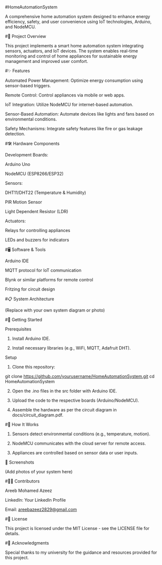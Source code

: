#HomeAutomationSystem

A comprehensive home automation system designed to enhance energy efficiency, safety, and user convenience using IoT technologies, Arduino, and NodeMCU.


#📜 Project Overview

This project implements a smart home automation system integrating sensors, actuators, and IoT devices. The system enables real-time monitoring and control of home appliances for sustainable energy management and improved user comfort.


#✨ Features

Automated Power Management: Optimize energy consumption using sensor-based triggers.

Remote Control: Control appliances via mobile or web apps.

IoT Integration: Utilize NodeMCU for internet-based automation.

Sensor-Based Automation: Automate devices like lights and fans based on environmental conditions.

Safety Mechanisms: Integrate safety features like fire or gas leakage detection.


#🛠️ Hardware Components

Development Boards:

Arduino Uno

NodeMCU (ESP8266/ESP32)


Sensors:

DHT11/DHT22 (Temperature & Humidity)

PIR Motion Sensor

Light Dependent Resistor (LDR)


Actuators:

Relays for controlling appliances

LEDs and buzzers for indicators


#🖥️ Software & Tools

Arduino IDE

MQTT protocol for IoT communication

Blynk or similar platforms for remote control

Fritzing for circuit design


#📋 System Architecture


(Replace with your own system diagram or photo)


#🚀 Getting Started

Prerequisites

1. Install Arduino IDE.


2. Install necessary libraries (e.g., WiFi, MQTT, Adafruit DHT).



Setup

1. Clone this repository:

git clone https://github.com/yourusername/HomeAutomationSystem.git
cd HomeAutomationSystem


2. Open the .ino files in the src folder with Arduino IDE.


3. Upload the code to the respective boards (Arduino/NodeMCU).


4. Assemble the hardware as per the circuit diagram in docs/circuit_diagram.pdf.


#🧪 How It Works

1. Sensors detect environmental conditions (e.g., temperature, motion).


2. NodeMCU communicates with the cloud server for remote access.


3. Appliances are controlled based on sensor data or user inputs.


📸 Screenshots


(Add photos of your system here)


#🧑‍💻 Contributors

Areeb Mohamed Azeez

LinkedIn: Your LinkedIn Profile

Email: areebazeez2829@gmail.com


#📄 License

This project is licensed under the MIT License - see the LICENSE file for details.


#🤝 Acknowledgments

Special thanks to my university for the guidance and resources provided for this project.
